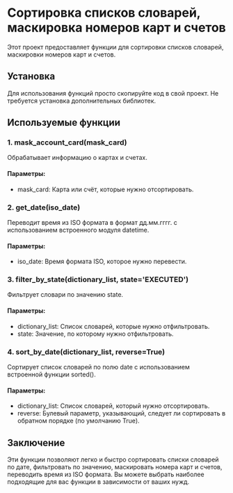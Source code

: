 # Сортировка списков словарей, маскировка номеров карт и счетов

Этот проект предоставляет функции для сортировки списков словарей, маскировки номеров карт и счетов.

## Установка

Для использования функций просто скопируйте код в свой проект. Не требуется установка дополнительных библиотек.

## Используемые функции

### 1. mask_account_card(mask_card)

Обрабатывает информацию о картах и счетах.

#### Параметры:
- mask_card: Карта или счёт, которые нужно отсортировать.

### 2. get_date(iso_date)

Переводит время из ISO формата в формат дд.мм.гггг. с использованием встроенного модуля datetime.

#### Параметры:
- iso_date: Время формата ISO, которое нужно перевести. 

### 3. filter_by_state(dictionary_list, state='EXECUTED')

Фильтрует словари по значению state.

#### Параметры:
- dictionary_list: Список словарей, которые нужно отфильтровать.
- state: Значение, по которому нужно отфильтровать.

###  4. sort_by_date(dictionary_list, reverse=True)

Сортирует список словарей по полю date с использованием встроенной функции sorted().

#### Параметры:
- dictionary_list: Список словарей, который нужно отсортировать.
- reverse: Булевый параметр, указывающий, следует ли сортировать в обратном порядке (по умолчанию True).

## Заключение

Эти функции позволяют легко и быстро сортировать списки словарей по дате, фильтровать по значению, маскировать номера карт и счетов, переводить время из ISO формата. Вы можете выбрать наиболее подходящие для вас функции в зависимости от ваших нужд.
